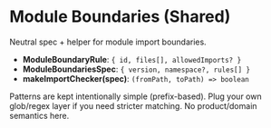 # Module Boundaries (Shared)

Neutral spec + helper for module import boundaries.

- **ModuleBoundaryRule**: `{ id, files[], allowedImports? }`
- **ModuleBoundariesSpec**: `{ version, namespace?, rules[] }`
- **makeImportChecker(spec)**: `(fromPath, toPath) => boolean`

Patterns are kept intentionally simple (prefix-based).
Plug your own glob/regex layer if you need stricter matching.
No product/domain semantics here.